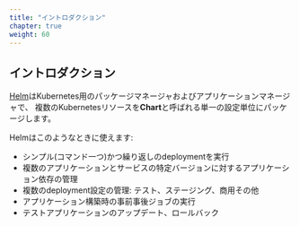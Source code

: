 ```yaml
---
title: "イントロダクション"
chapter: true
weight: 60
---
```


<!--
## Introduction
-->
## イントロダクション

<!--
[Helm](https://helm.sh/) is a package manager and application management tool
for Kubernetes that packages multiple Kubernetes resources into a single logical
deployment unit called a **Chart**.
-->
[Helm](https://helm.sh/)はKubernetes用のパッケージマネージャおよびアプリケーションマネージャで、
複数のKubernetesリソースを**Chart**と呼ばれる単一の設定単位にパッケージします。

<!--
Helm helps you to:
-->
Helmはこのようなときに使えます:

<!--
- Achieve a simple (one command) and repeatable deployment
- Manage application dependency, using specific versions of other application and services
- Manage multiple deployment configurations: test, staging, production and others
- Execute post/pre deployment jobs during application deployment
- Update/rollback and test application deployments
-->
- シンプル(コマンド一つ)かつ繰り返しのdeploymentを実行
- 複数のアプリケーションとサービスの特定バージョンに対するアプリケーション依存の管理
- 複数のdeployment設定の管理: テスト、ステージング、商用その他
- アプリケーション構築時の事前事後ジョブの実行
- テストアプリケーションのアップデート、ロールバック